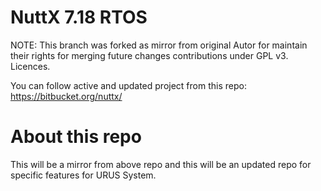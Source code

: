 NuttX 7.18 RTOS
===============

NOTE: This branch was forked as mirror from original Autor for maintain their rights for merging future changes contributions under GPL v3. Licences.

You can follow active and updated project from this repo:
https://bitbucket.org/nuttx/

About this repo
================

This will be a mirror from above repo and this will be an updated repo for specific features for URUS System.